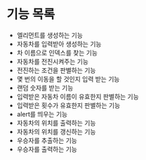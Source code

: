 # 기능 목록

* 엘리먼트를 생성하는 기능
* 자동차를 입력받아 생성하는 기능
* 차 이름으로 인덱스를 찾는 기능
* 자동차를 전진시켜주는 기능
* 전진하는 조건을 판별하는 기능
* 몇 번의 이동을 할 것인지 입력 받는 기능
* 랜덤 숫자를 받는 기능
* 입력받은 자동차 이름이 유효한지 판별하는 기능
* 입력받은 횟수가 유효한지 판별하는 기능
* alert를 띄우는 기능
* 자동차의 위치를 출력하는 기능
* 자동차의 위치를 갱신하는 기능
* 우승자를 추출하는 기능
* 우승자를 출력하는 기능
